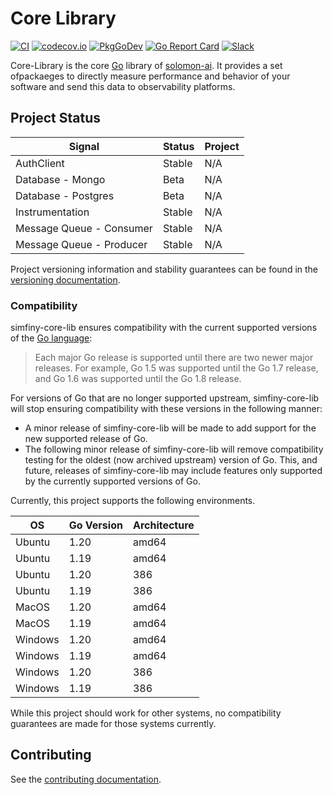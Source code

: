 # Core Library

[![CI](https://github.com/open-telemetry/simfiny-core-lib/workflows/ci/badge.svg)](https://github.com/open-telemetry/opentelemetry-go/actions?query=workflow%3Aci+branch%3Amain)
[![codecov.io](https://codecov.io/gh/open-telemetry/opentelemetry-go/coverage.svg?branch=main)](https://app.codecov.io/gh/open-telemetry/opentelemetry-go?branch=main)
[![PkgGoDev](https://pkg.go.dev/badge/go.opentelemetry.io/otel)](https://pkg.go.dev/go.opentelemetry.io/otel)
[![Go Report Card](https://goreportcard.com/badge/go.opentelemetry.io/otel)](https://goreportcard.com/report/go.opentelemetry.io/otel)
[![Slack](https://img.shields.io/badge/slack-@cncf/otel--go-brightgreen.svg?logo=slack)](https://cloud-native.slack.com/archives/C01NPAXACKT)

Core-Library is the core [Go](https://golang.org/) library of [solomon-ai](https://www.app-release.solomon-ai.io/).
It provides a set ofpackaeges to directly measure performance and behavior of your software and send this data to observability platforms.

## Project Status

| Signal  | Status     | Project |
| ------- | ---------- | ------- |
| AuthClient  | Stable     | N/A     |
| Database - Mongo | Beta       | N/A     |
| Database - Postgres | Beta       | N/A     |
| Instrumentation    | Stable | N/A     |
| Message Queue - Consumer    | Stable | N/A     |
| Message Queue - Producer    | Stable | N/A     |


Project versioning information and stability guarantees can be found in the
[versioning documentation](./VERSIONING.md).

### Compatibility

simfiny-core-lib ensures compatibility with the current supported versions of
the [Go language](https://golang.org/doc/devel/release#policy):

> Each major Go release is supported until there are two newer major releases.
> For example, Go 1.5 was supported until the Go 1.7 release, and Go 1.6 was supported until the Go 1.8 release.

For versions of Go that are no longer supported upstream, simfiny-core-lib will
stop ensuring compatibility with these versions in the following manner:

- A minor release of simfiny-core-lib will be made to add support for the new
  supported release of Go.
- The following minor release of simfiny-core-lib will remove compatibility
  testing for the oldest (now archived upstream) version of Go. This, and
  future, releases of simfiny-core-lib may include features only supported by
  the currently supported versions of Go.

Currently, this project supports the following environments.

| OS      | Go Version | Architecture |
| ------- | ---------- | ------------ |
| Ubuntu  | 1.20       | amd64        |
| Ubuntu  | 1.19       | amd64        |
| Ubuntu  | 1.20       | 386          |
| Ubuntu  | 1.19       | 386          |
| MacOS   | 1.20       | amd64        |
| MacOS   | 1.19       | amd64        |
| Windows | 1.20       | amd64        |
| Windows | 1.19       | amd64        |
| Windows | 1.20       | 386          |
| Windows | 1.19       | 386          |

While this project should work for other systems, no compatibility guarantees
are made for those systems currently.

## Contributing

See the [contributing documentation](CONTRIBUTING.md).
